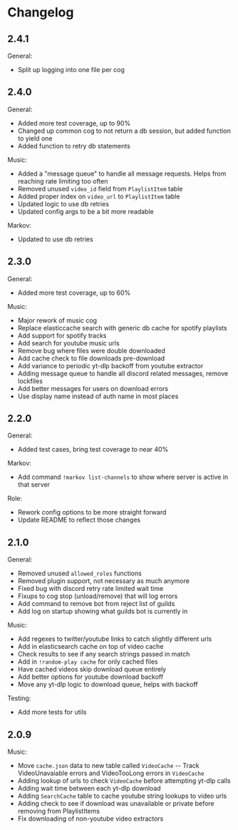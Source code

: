# Changelog

## 2.4.1

General:
- Split up logging into one file per cog

## 2.4.0

General:
- Added more test coverage, up to 90%
- Changed up common cog to not return a db session, but added function to yield one
- Added function to retry db statements

Music:
- Added a "message queue" to handle all message requests. Helps from reaching rate limiting too often
- Removed unused `video_id` field from `PlaylistItem` table
- Added proper index on `video_url` to `PlaylistItem` table
- Updated logic to use db retries
- Updated config args to be a bit more readable

Markov:
- Updated to use db retries

## 2.3.0

General:
- Added more test coverage, up to 60%

Music:
- Major rework of music cog
- Replace elasticcache search with generic db cache for spotify playlists
- Add support for spotify tracks
- Add search for youtube music urls
- Remove bug where files were double downloaded
- Add cache check to file downloads pre-download
- Add variance to periodic yt-dlp backoff from youtube extractor
- Adding message queue to handle all discord related messages, remove lockfiles
- Add better messages for users on download errors
- Use display name instead of auth name in most places

## 2.2.0

General:
- Added test cases, bring test coverage to near 40%

Markov:
- Add command `!markov list-channels` to show where server is active in that server

Role:
- Rework config options to be more straight forward
- Update README to reflect those changes

## 2.1.0

General:
- Removed unused `allowed_roles` functions
- Removed plugin support, not necessary as much anymore
- Fixed bug with discord retry rate limited wait time
- Fixups to cog stop (unload/remove) that will log errors
- Add command to remove bot from reject list of guilds
- Add log on startup showing what guilds bot is currently in

Music:
- Add regexes to twitter/youtube links to catch slightly different urls
- Add in elasticsearch cache on top of video cache
- Check results to see if any search strings passed in match
- Add in `!random-play cache` for only cached files
- Have cached videos skip download queue entirely
- Add better options for youtube download backoff
- Move any yt-dlp logic to download queue, helps with backoff

Testing:
- Add more tests for utils

## 2.0.9

Music:
- Move `cache.json` data to new table called `VideoCache`
-- Track VideoUnavaiable errors and VideoTooLong errors in `VideoCache`
- Adding lookup of urls to check `VideoCache` before attempting yt-dlp calls
- Adding wait time between each yt-dlp download
- Adding `SearchCache` table to cache youtube string lookups to video urls
- Adding check to see if download was unavailable or private before removing from PlaylistItems
- Fix downloading of non-youtube video extractors